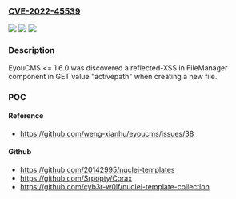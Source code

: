 ### [CVE-2022-45539](https://cve.mitre.org/cgi-bin/cvename.cgi?name=CVE-2022-45539)
![](https://img.shields.io/static/v1?label=Product&message=n%2Fa&color=blue)
![](https://img.shields.io/static/v1?label=Version&message=n%2Fa&color=blue)
![](https://img.shields.io/static/v1?label=Vulnerability&message=n%2Fa&color=brighgreen)

### Description

EyouCMS <= 1.6.0 was discovered a reflected-XSS in FileManager component in GET value "activepath" when creating a new file.

### POC

#### Reference
- https://github.com/weng-xianhu/eyoucms/issues/38

#### Github
- https://github.com/20142995/nuclei-templates
- https://github.com/Srpopty/Corax
- https://github.com/cyb3r-w0lf/nuclei-template-collection

